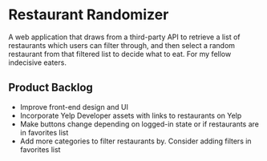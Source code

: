# Restaurant Randomizer
A web application that draws from a third-party API to retrieve a list of restaurants which users can filter through, and then select a random restaurant from that filtered list to decide what to eat. For my fellow indecisive eaters.

## Product Backlog
- Improve front-end design and UI
- Incorporate Yelp Developer assets with links to restaurants on Yelp
- Make buttons change depending on logged-in state or if restaurants are in favorites list
- Add more categories to filter restaurants by. Consider adding filters in favorites list

